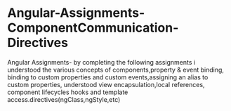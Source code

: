 # Angular-Assignments-ComponentCommunication-Directives
Angular Assignments- by completing the following assignments i understood the various concepts of components,property &amp; event binding, binding to custom properties and custom events,assigning an alias to custom properties, understood view encapsulation,local references, component lifecycles hooks and template access.directives(ngClass,ngStyle,etc) 
